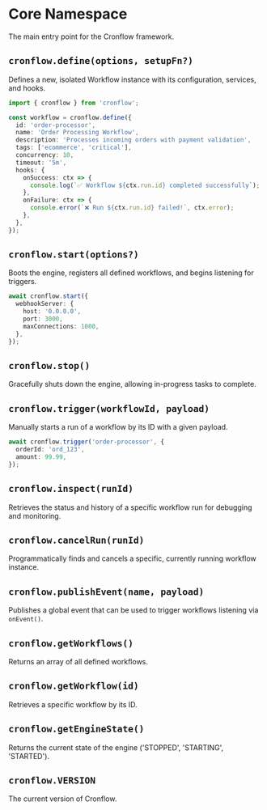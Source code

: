 # Core Namespace

The main entry point for the Cronflow framework.

## `cronflow.define(options, setupFn?)`

Defines a new, isolated Workflow instance with its configuration, services, and hooks.

```typescript
import { cronflow } from 'cronflow';

const workflow = cronflow.define({
  id: 'order-processor',
  name: 'Order Processing Workflow',
  description: 'Processes incoming orders with payment validation',
  tags: ['ecommerce', 'critical'],
  concurrency: 10,
  timeout: '5m',
  hooks: {
    onSuccess: ctx => {
      console.log(`✅ Workflow ${ctx.run.id} completed successfully`);
    },
    onFailure: ctx => {
      console.error(`❌ Run ${ctx.run.id} failed!`, ctx.error);
    },
  },
});
```

## `cronflow.start(options?)`

Boots the engine, registers all defined workflows, and begins listening for triggers.

```typescript
await cronflow.start({
  webhookServer: {
    host: '0.0.0.0',
    port: 3000,
    maxConnections: 1000,
  },
});
```

## `cronflow.stop()`

Gracefully shuts down the engine, allowing in-progress tasks to complete.

## `cronflow.trigger(workflowId, payload)`

Manually starts a run of a workflow by its ID with a given payload.

```typescript
await cronflow.trigger('order-processor', {
  orderId: 'ord_123',
  amount: 99.99,
});
```

## `cronflow.inspect(runId)`

Retrieves the status and history of a specific workflow run for debugging and monitoring.

## `cronflow.cancelRun(runId)`

Programmatically finds and cancels a specific, currently running workflow instance.

## `cronflow.publishEvent(name, payload)`

Publishes a global event that can be used to trigger workflows listening via `onEvent()`.

## `cronflow.getWorkflows()`

Returns an array of all defined workflows.

## `cronflow.getWorkflow(id)`

Retrieves a specific workflow by its ID.

## `cronflow.getEngineState()`

Returns the current state of the engine ('STOPPED', 'STARTING', 'STARTED').

## `cronflow.VERSION`

The current version of Cronflow.
